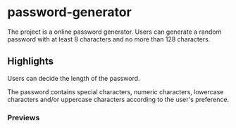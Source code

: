 # password-generator

The project is a online password generator. Users can generate a random password with at least 8 characters and no more than 128 characters.

## Highlights

Users can decide the length of the password.

The password contains special characters, numeric characters, lowercase characters and/or uppercase characters according to the user's preference.

### Previews

